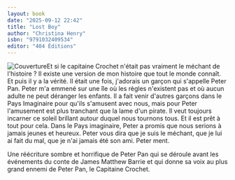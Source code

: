 ```yaml
---
layout: book
date: "2025-09-12 22:42"
title: "Lost Boy"
author: "Christina Henry"
isbn: "9791032409534"
editor: "404 Éditions"
---
```

![Couverture](/img/9791032409534.jpeg)Et si le capitaine Crochet n'était pas vraiment le méchant de l'histoire ?
Il existe une version de mon histoire que tout le monde connaît. Et puis il y a la vérité.
Il était une fois, j'adorais un garçon qui s'appelle Peter Pan. Peter m'a emmené sur une île où les règles n'existent pas et où aucun adulte ne peut déranger les enfants. Il a fait venir d'autres garçons dans le Pays Imaginaire pour qu'ils s'amusent avec nous, mais pour Peter l'amusement est plus tranchant que la lame d'un pirate. Il veut toujours incarner ce soleil brillant autour duquel nous tournons tous. Et il est prêt à tout pour cela. Dans le Pays imaginaire, Peter a promis que nous serions à jamais jeunes et heureux.
Peter vous dira que je suis le méchant, que je lui ai fait du mal, que je n'ai jamais été son ami. Peter ment.

Une réécriture sombre et horrifique de Peter Pan qui se déroule avant les événements du conte de James Matthew Barrie et qui donne sa voix au plus grand ennemi de Peter Pan, le Capitaine Crochet.